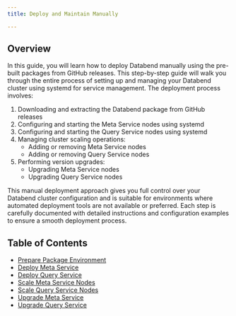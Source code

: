 ```yaml
---
title: Deploy and Maintain Manually

---
```


## Overview

In this guide, you will learn how to deploy Databend manually using the pre-built packages from GitHub releases. This step-by-step guide will walk you through the entire process of setting up and managing your Databend cluster using systemd for service management. The deployment process involves:

1. Downloading and extracting the Databend package from GitHub releases
2. Configuring and starting the Meta Service nodes using systemd
3. Configuring and starting the Query Service nodes using systemd
4. Managing cluster scaling operations:
   - Adding or removing Meta Service nodes
   - Adding or removing Query Service nodes
5. Performing version upgrades:
   - Upgrading Meta Service nodes
   - Upgrading Query Service nodes

This manual deployment approach gives you full control over your Databend cluster configuration and is suitable for environments where automated deployment tools are not available or preferred. Each step is carefully documented with detailed instructions and configuration examples to ensure a smooth deployment process.

## Table of Contents

- [Prepare Package Environment](01-prepare.md)
- [Deploy Meta Service](02-deploy-metasrv.md)
- [Deploy Query Service](03-deploy-query.md)
- [Scale Meta Service Nodes](04-scale-metasrv.md)
- [Scale Query Service Nodes](05-scale-query.md)
- [Upgrade Meta Service](06-upgrade-metasrv.md)
- [Upgrade Query Service](07-upgrade-query.md)
